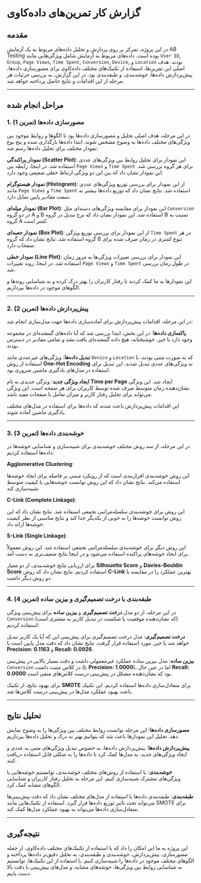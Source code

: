 # گزارش کار تمرین‌های داده‌کاوی

## مقدمه

در این پروژه، تمرکز بر روی پردازش و تحلیل داده‌های مربوط به یک آزمایش AB Testing بوده است. داده‌های مربوط به آزمایش شامل ویژگی‌هایی مانند `User ID`, `Group`, `Page Views`, `Time Spent`, `Conversion`, `Device`, و `Location` بودند. هدف اصلی این تمرین‌ها، استفاده از تکنیک‌های مختلف داده‌کاوی برای مصورسازی داده‌ها، پیش‌پردازش داده‌ها، خوشه‌بندی، و طبقه‌بندی بود. در این گزارش، به بررسی جزئیات هر مرحله از این اقدامات و نتایج حاصل پرداخته خواهد شد.

---

## مراحل انجام شده

### 1. مصورسازی داده‌ها (تمرین 1)

در این مرحله، هدف اصلی تحلیل و مصورسازی داده‌ها بود تا الگوها و روابط موجود بین ویژگی‌های مختلف داده‌ها به وضوح مشخص شوند. ابتدا داده‌ها بارگذاری شده و پنج نوع نمودار مختلف برای تحلیل داده‌ها رسم شد:

**نمودار پراکندگی (Scatter Plot)**: این نمودار برای تحلیل روابط بین ویژگی‌های عددی استفاده شد. در اینجا، رابطه بین `Page Views` و `Time Spent` برای هر گروه بررسی شد. این نمودار نشان داد که بین این دو ویژگی ارتباط خطی ضعیفی وجود دارد.

**نمودار هیستوگرام (Histogram)**: از این نمودار برای بررسی توزیع ویژگی‌های عددی مانند `Page Views` و `Time Spent` استفاده شد. نتایج نشان داد که توزیع داده‌ها بیشتر به سمت مقادیر پایین تمایل دارد.

**نمودار میله‌ای (Bar Plot)**: این نمودار برای مقایسه ویژگی‌های دسته‌ای مثل `Conversion` در دو گروه A و B استفاده شد. این نمودار نشان داد که نرخ تبدیل در گروه B نسبت به گروه A کمتر است.

**نمودار جعبه‌ای (Box Plot)**: از این نمودار برای بررسی توزیع ویژگی `Time Spent` در هر گروه استفاده شد. نتایج نشان داد که گروه B تنوع کمتری در زمان صرف شده برای صفحات دارد.

**نمودار خطی (Line Plot)**: این نمودار برای بررسی تغییرات ویژگی‌ها به مرور زمان استفاده شد. در اینجا، روند تغییرات `Page Views` و `Time Spent` در طول زمان بررسی شد.

این نمودارها به ما کمک کردند تا رفتار کاربران را بهتر درک کرده و به شناسایی روندها و الگوهای موجود در داده‌ها بپردازیم.

---

### 2. پیش‌پردازش داده‌ها (تمرین 2)

در این مرحله، اقدامات پیش‌پردازش برای آماده‌سازی داده‌ها جهت مدل‌سازی انجام شد:

**پاکسازی داده‌ها**: در این بخش، ابتدا بررسی شد که آیا داده‌های گمشده‌ای در مجموعه وجود دارد یا خیر. خوشبختانه، هیچ داده گمشده‌ای یافت نشد و تمامی مقادیر در دسترس بودند.

**تبدیل داده‌ها**: ویژگی‌های غیرعددی مانند `Device` و `Location` که به صورت متنی بودند، با استفاده از روش **One-Hot Encoding** به ویژگی‌های عددی تبدیل شدند. این تبدیل برای استفاده در مدل‌های یادگیری ماشین ضروری بود.

**ایجاد ویژگی جدید**: ویژگی جدیدی به نام **Time per Page** ایجاد شد. این ویژگی نشان‌دهنده زمان متوسط صرف شده توسط کاربران برای هر صفحه است. این ویژگی می‌تواند برای تحلیل رفتار کاربر و میزان تعامل با صفحات مفید باشد.

این اقدامات پیش‌پردازش باعث شدند که داده‌ها برای استفاده در مدل‌های مختلف یادگیری ماشین آماده شوند.

---

### 3. خوشه‌بندی داده‌ها (تمرین 3)

در این مرحله، از سه روش مختلف خوشه‌بندی برای شبیه‌سازی و شناسایی خوشه‌ها در داده‌ها استفاده کردیم:

**Agglomerative Clustering**:

این روش خوشه‌بندی افرازبندی است که از رویکرد مبتنی بر فاصله برای ایجاد خوشه‌ها استفاده می‌کند. نتایج نشان داد که این روش توانست خوشه‌هایی با کیفیت متوسط شبیه‌سازی کند.

**C-Link (Complete Linkage)**:

 این روش برای خوشه‌بندی سلسله‌مراتبی تجمعی استفاده شد. نتایج نشان داد که این روش توانست خوشه‌ها را به خوبی از یکدیگر جدا کند و نتایج مناسبی از نظر کیفیت خوشه‌ها ارائه داد.

**S-Link (Single Linkage)**: 

این روش دیگر برای خوشه‌بندی سلسله‌مراتبی تجمعی استفاده شد. این روش معمولاً برای ایجاد خوشه‌های پراکنده استفاده می‌شود و در اینجا نتایج ضعیف‌تری به دست آمد.

برای ارزیابی نتایج خوشه‌بندی، از دو معیار **Silhouette Score** و **Davies-Bouldin Score** استفاده کردیم. نتایج نشان داد که روش **C-Link** بهترین عملکرد را در مقایسه با دو روش دیگر داشت.

---

### 4. طبقه‌بندی با درخت تصمیم‌گیری و بیزین ساده (تمرین 4)

در این مرحله، از دو مدل **درخت تصمیم‌گیری** و **بیزین ساده** برای پیش‌بینی ویژگی `Conversion` (که نشان‌دهنده موفقیت یا شکست در تبدیل کاربر به مشتری است) استفاده کردیم:

**درخت تصمیم‌گیری**: مدل درخت تصمیم‌گیری برای پیش‌بینی این که آیا یک کاربر تبدیل خواهد شد یا خیر، مورد استفاده قرار گرفت. نتایج نشان داد که دقت مدل پایین است با **Precision: 0.1163** و **Recall: 0.0926**.

**بیزین ساده**: مدل بیزین ساده عملکرد غیرمعمولی داشت و دقت بسیار بالایی در پیش‌بینی `Conversion` در کلاس مثبت داشت (با **Precision: 1.0000**)، اما در عین حال **Recall: 0.0000** بود که نشان‌دهنده مشکل در پیش‌بینی درست کلاس‌های منفی است.

برای بهبود نتایج، از تکنیک **SMOTE** برای متعادل‌سازی داده‌ها استفاده کردیم. این تکنیک باعث بهبود عملکرد مدل‌ها در پیش‌بینی درست کلاس‌ها شد.

---

## تحلیل نتایج

**مصورسازی داده‌ها**: این مرحله توانست روابط مختلف بین ویژگی‌ها را به وضوح نمایش دهد. تحلیل این نمودارها باعث شد که بتوانیم بهتر به درک و تحلیل داده‌ها بپردازیم.

**پیش‌پردازش داده‌ها**: پیش‌پردازش داده‌ها، به خصوص تبدیل ویژگی‌های متنی به عددی و ایجاد ویژگی‌های جدید، به مدل‌ها کمک کرد تا داده‌ها را به شکلی قابل استفاده دریافت کنند.

**خوشه‌بندی**: با استفاده از روش‌های مختلف خوشه‌بندی، توانستیم خوشه‌هایی با ویژگی‌های مشترک شبیه‌سازی کنیم. این مرحله به تحلیل رفتار کاربران و شناسایی الگوهای مشابه کمک کرد.

**طبقه‌بندی**: طبقه‌بندی داده‌ها با استفاده از مدل‌های مختلف نشان داد که دقت پیش‌بینی‌ها می‌تواند تحت تأثیر توزیع داده‌ها قرار گیرد. استفاده از تکنیک‌هایی مانند SMOTE برای متعادل‌سازی داده‌ها می‌تواند به بهبود عملکرد مدل‌ها کمک کند.

---

## نتیجه‌گیری

این پروژه به ما این امکان را داد که با استفاده از تکنیک‌های مختلف داده‌کاوی، از جمله مصورسازی، پیش‌پردازش، خوشه‌بندی و طبقه‌بندی، به تحلیل دقیق‌تر داده‌ها پرداخته و الگوهای مختلف موجود در داده‌ها را شبیه‌سازی کنیم. با استفاده از این تکنیک‌ها، توانستیم به شناسایی روابط بین ویژگی‌ها، خوشه‌های مشابه، و مدل‌های پیش‌بینی با دقت بالا دست یابیم.
